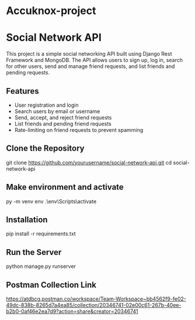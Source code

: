 # Accuknox-project
# Social Network API

This project is a simple social networking API built using Django Rest Framework and MongoDB. The API allows users to sign up, log in, search for other users, send and manage friend requests, and list friends and pending requests.

## Features

- User registration and login
- Search users by email or username
- Send, accept, and reject friend requests
- List friends and pending friend requests
- Rate-limiting on friend requests to prevent spamming


## Clone the Repository

git clone https://github.com/yourusername/social-network-api.git
cd social-network-api


## Make environment and activate
py -m venv env
.\env\Scripts\activate

## Installation
pip install -r requirements.txt

## Run the Server
python manage.py runserver

## Postman Collection Link
https://atdbcg.postman.co/workspace/Team-Workspace~bb4562f9-fe02-49dc-838b-8265d7a4ea85/collection/20346741-02e00c61-267b-40ee-b2b0-0af46e2ea7d9?action=share&creator=20346741
